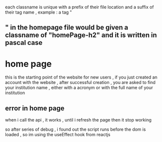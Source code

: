 each classname is unique with a prefix of their file location and a suffix of their tag name ,
example : a tag "<h2>" in the homepage file would be given a classname of "homePage-h2" and it is written in pascal case

# home page

this is the starting point of the website for new users , if you just created an account with the website , after successful creation , you are asked to find your institution name , either with a acronym or with the full name of your institution

## error in home page

when i call the api , it works , until i refresh the page then it stop working

so after series of debug , i found out the script runs before the dom is loaded , so im using the useEffect hook from reactjs
